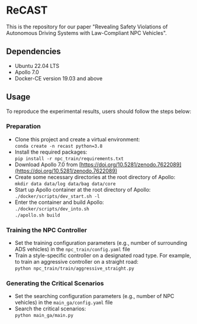 # ReCAST
This is the repository for our paper "Revealing Safety Violations of Autonomous Driving Systems with Law-Compliant NPC Vehicles".

## Dependencies
* Ubuntu 22.04 LTS
* Apollo 7.0
* Docker-CE version 19.03 and above

## Usage
To reproduce the experimental results, users should follow the steps below:
### Preparation
* Clone this project and create a virtual environment: <br />
  ```conda create -n recast python=3.8```
* Install the required packages: <br />
  ```pip install -r npc_train/requirements.txt```
* Download Apollo 7.0 from [https://doi.org/10.5281/zenodo.7622089](https://doi.org/10.5281/zenodo.7622089)
* Create some necessary directories at the root directory of Apollo: <br />
  ```mkdir data data/log data/bag data/core```
* Start up Apollo container at the root directory of Apollo: <br />
  ```./docker/scripts/dev_start.sh -l```
* Enter the container and build Apollo: <br />
  ```./docker/scripts/dev_into.sh``` <br />
  ```./apollo.sh build```

### Training the NPC Controller
* Set the training configuration parameters (e.g., number of surrounding ADS vehicles) in the ```npc_train/config.yaml``` file
* Train a style-specific controller on a designated road type. For example, to train an aggressive controller on a straight road: <br />
  ```python npc_train/train/aggressive_straight.py ```

### Generating the Critical Scenarios
* Set the searching configuration parameters (e.g., number of NPC vehicles) in the ```main_ga/config.yaml``` file
* Search the critical scenarios: <br />
 ```python main_ga/main.py ```

